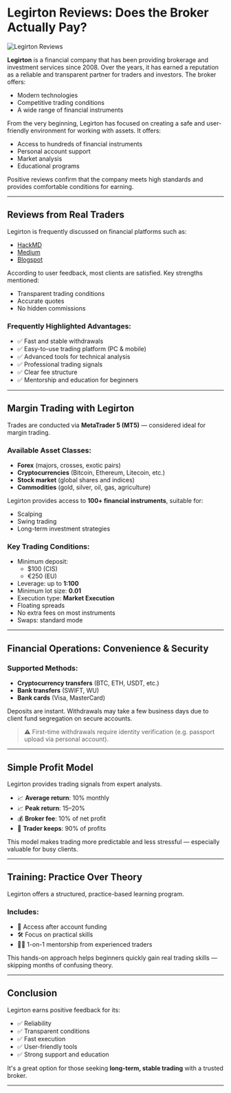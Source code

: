 # Legirton Reviews: Does the Broker Actually Pay?
![Legirton Reviews](https://github.com/user-attachments/assets/560a8ab3-f2c7-4248-a5d6-40651fabf70a)

**Legirton** is a financial company that has been providing brokerage and investment services since 2008. Over the years, it has earned a reputation as a reliable and transparent partner for traders and investors. The broker offers:

- Modern technologies  
- Competitive trading conditions  
- A wide range of financial instruments  

From the very beginning, Legirton has focused on creating a safe and user-friendly environment for working with assets. It offers:

- Access to hundreds of financial instruments  
- Personal account support  
- Market analysis  
- Educational programs  

Positive reviews confirm that the company meets high standards and provides comfortable conditions for earning.

---

## Reviews from Real Traders

Legirton is frequently discussed on financial platforms such as:

- [HackMD](https://hackmd.io/@Legirton/S1vd7Gy2kl)  
- [Medium](https://medium.com/@Legirton/lelegirton-reviews-can-you-trust-the-broker-with-your-money-882a975de648)  
- [Blogspot](https://legirton.blogspot.com/2025/03/legirton-reviews-analyzing-reliability.html)  

According to user feedback, most clients are satisfied. Key strengths mentioned:

- Transparent trading conditions  
- Accurate quotes  
- No hidden commissions  

### Frequently Highlighted Advantages:

- ✅ Fast and stable withdrawals  
- ✅ Easy-to-use trading platform (PC & mobile)  
- ✅ Advanced tools for technical analysis  
- ✅ Professional trading signals  
- ✅ Clear fee structure  
- ✅ Mentorship and education for beginners  

---

## Margin Trading with Legirton

Trades are conducted via **MetaTrader 5 (MT5)** — considered ideal for margin trading.

### Available Asset Classes:

- **Forex** (majors, crosses, exotic pairs)  
- **Cryptocurrencies** (Bitcoin, Ethereum, Litecoin, etc.)  
- **Stock market** (global shares and indices)  
- **Commodities** (gold, silver, oil, gas, agriculture)

Legirton provides access to **100+ financial instruments**, suitable for:

- Scalping  
- Swing trading  
- Long-term investment strategies  

### Key Trading Conditions:

- Minimum deposit:  
  - $100 (CIS)  
  - €250 (EU)  
- Leverage: up to **1:100**  
- Minimum lot size: **0.01**  
- Execution type: **Market Execution**  
- Floating spreads  
- No extra fees on most instruments  
- Swaps: standard mode

---

## Financial Operations: Convenience & Security

### Supported Methods:

- **Cryptocurrency transfers** (BTC, ETH, USDT, etc.)  
- **Bank transfers** (SWIFT, WU)  
- **Bank cards** (Visa, MasterCard)

Deposits are instant. Withdrawals may take a few business days due to client fund segregation on secure accounts.

> ⚠️ First-time withdrawals require identity verification (e.g. passport upload via personal account).

---

## Simple Profit Model

Legirton provides trading signals from expert analysts.

- 📈 **Average return**: 10% monthly  
- 📈 **Peak return**: 15–20%  
- 💰 **Broker fee**: 10% of net profit  
- 🧠 **Trader keeps**: 90% of profits  

This model makes trading more predictable and less stressful — especially valuable for busy clients.

---

## Training: Practice Over Theory

Legirton offers a structured, practice-based learning program.

### Includes:

- 📘 Access after account funding  
- 🛠 Focus on practical skills  
- 👨‍🏫 1-on-1 mentorship from experienced traders

This hands-on approach helps beginners quickly gain real trading skills — skipping months of confusing theory.

---

## Conclusion

Legirton earns positive feedback for its:

- ✅ Reliability  
- ✅ Transparent conditions  
- ✅ Fast execution  
- ✅ User-friendly tools  
- ✅ Strong support and education

It's a great option for those seeking **long-term, stable trading** with a trusted broker.

---
